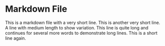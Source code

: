 # Markdown File

This is a markdown file with a very short line.
This is another very short line.
A line with medium length to show variation.
This line is quite long and continues for several more words to demonstrate long lines.
This is a short line again.
